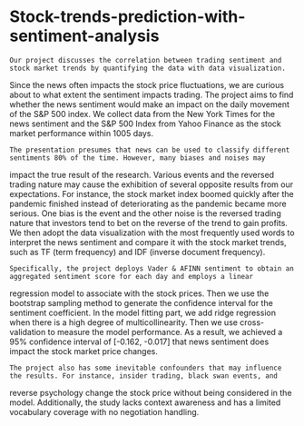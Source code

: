 # Stock-trends-prediction-with-sentiment-analysis
	Our project discusses the correlation between trading sentiment and stock market trends by quantifying the data with data visualization.
Since the news often impacts the stock price fluctuations, we are curious about to what extent the sentiment impacts trading. The project
aims to find whether the news sentiment would make an impact on the daily movement of the S&P 500 index. We collect data from the New York
Times for the news sentiment and the S&P 500 Index from Yahoo Finance as the stock market performance within 1005 days. 

	The presentation presumes that news can be used to classify different sentiments 80% of the time. However, many biases and noises may
impact the true result of the research. Various events and the reversed trading nature may cause the exhibition of several opposite results
from our expectations. For instance, the stock market index boomed quickly after the pandemic finished instead of deteriorating as the 
pandemic became more serious. One bias is the event and the other noise is the reversed trading nature that investors tend to bet on the 
reverse of the trend to gain profits. We then adopt the data visualization with the most frequently used words to interpret the news 
sentiment and compare it with the stock market trends, such as TF (term frequency) and IDF (inverse document frequency). 

	Specifically, the project deploys Vader & AFINN sentiment to obtain an aggregated sentiment score for each day and employs a linear
regression model to associate with the stock prices. Then we use the bootstrap sampling method to generate the confidence interval for the 
sentiment coefficient. In the model fitting part, we add ridge regression when there is a high degree of multicollinearity. Then we use 
cross-validation to measure the model performance. As a result, we achieved a 95% confidence interval of [-0.162, -0.017] that news 
sentiment does impact the stock market price changes. 

	The project also has some inevitable confounders that may influence the results. For instance, insider trading, black swan events, and 
reverse psychology change the stock price without being considered in the model. Additionally, the study lacks context awareness and has a 
limited vocabulary coverage with no negotiation handling. 

